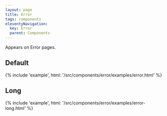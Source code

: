 ```yaml
---
layout: page
title: Error
tags: components
eleventyNavigation:
  key: Error
  parent: Components
---
```


Appears on Error pages.

## Default

{% include 'example', html: '/src/components/error/examples/error.html' %}

## Long

{% include 'example', html: '/src/components/error/examples/error-long.html' %}
